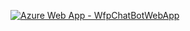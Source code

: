 [![Azure Web App - WfpChatBotWebApp](https://github.com/PHermanov/WfpChatBotWebApp/actions/workflows/master_wfpchatbotwebapp.yml/badge.svg)](https://github.com/PHermanov/WfpChatBotWebApp/actions/workflows/master_wfpchatbotwebapp.yml)
